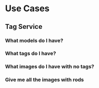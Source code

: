 # Use Cases

## Tag Service

### What models do I have?

### What tags do I have?

### What images do I have with no tags?

### Give me all the images with rods

